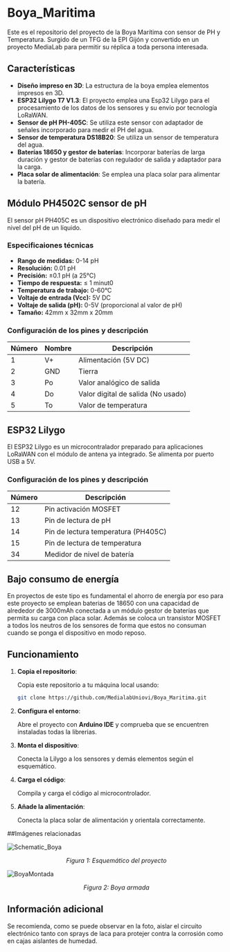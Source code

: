 # Boya_Maritima
Este es el repositorio del proyecto de la Boya Marítima con sensor de PH y Temperatura. Surgido de un TFG de la EPI Gijón y convertido en un proyecto MediaLab para permitir su réplica a toda persona interesada.

## Características

- **Diseño impreso en 3D**: La estructura de la boya emplea elementos impresos en 3D.
- **ESP32 Lilygo T7 V1.3**: El proyecto emplea una Esp32 Lilygo para el procesamiento de los datos de los sensores y su envío por tecnología LoRaWAN.
- **Sensor de pH PH-405C**: Se utiliza este sensor con adaptador de señales incorporado para medir el PH del agua.
- **Sensor de temperatura DS18B20**: Se utiliza un sensor de temperatura del agua.
- **Baterías 18650 y gestor de baterías**: Incorporar baterías de larga duración y gestor de baterías con regulador de salida y adaptador para la carga.
- **Placa solar de alimentación**: Se emplea una placa solar para alimentar la batería.
  
## Módulo PH4502C sensor de pH
El sensor pH PH405C es un dispositivo electrónico diseñado para medir el nivel del pH de un líquido.

### Especificaiones técnicas
- **Rango de medidas:** 0-14 pH
- **Resolución:** 0.01 pH
- **Precisión:** ±0.1 pH (a 25°C)
- **Tiempo de respuesta:** ≤ 1 minut0
- **Temperatura de trabajo:** 0-60°C
- **Voltaje de entrada (Vcc):** 5V DC
- **Voltaje de salida (pH):** 0-5V (proporcional al valor de pH)
- **Tamaño:** 42mm x 32mm x 20mm

### Configuración de los pines y descripción

| Número      | Nombre   | Descripción                           |
|------------|----------|---------------------------------------|
| 1          | V+       | Alimentación (5V DC)           |
| 2          | GND      | Tierra                               |
| 3          | Po       | Valor analógico de salida              |
| 4          | Do       | Valor digital de salida (No usado) |
| 5          | To       | Valor de temperatura  |

## ESP32 Lilygo
El ESP32 Lilygo es un microcontralador preparado para aplicaciones LoRaWAN con el módulo de antena ya integrado. Se alimenta por puerto USB a 5V.

### Configuración de los pines y descripción
| Número      |  Descripción                           |
|------------|---------------------------------------|
| 12          |  Pin activación MOSFET   |
| 13          |  Pin de lectura de pH |
| 14          |  Pin de lectura temperatura (PH405C) |
| 15          |  Pin de lectura de temperatura |
| 34          |  Medidor de nivel de batería |

## Bajo consumo de energía
En proyectos de este tipo es fundamental el ahorro de energía por eso para este proyecto se emplean baterias de 18650 con una capacidad de alrededor de 3000mAh conectada a un módulo gestor de baterías que permita su carga con placa solar. Además se coloca un transistor MOSFET a todos los neutros de los sensores de forma que estos no consuman cuando se ponga el dispositivo en modo reposo.

## Funcionamiento
1. **Copia el repositorio**:

   Copia este repositorio a tu máquina local usando:

   ```bash
   git clone https://github.com/MedialabUniovi/Boya_Maritima.git
   ```

2. **Configura el entorno**:

   Abre el proyecto con **Arduino IDE** y comprueba que se encuentren instaladas todas la librerias.

3. **Monta el dispositivo**:

   Conecta la Lilygo a los sensores y demás elementos según el esquemático.

5. **Carga el código**:

   Compila y carga el código al microcontrolador.

6. **Añade la alimentación**:

   Conecta la placa solar de alimentación y orientala correctamente.

##Imágenes relacionadas

![Schematic_Boya](https://github.com/user-attachments/assets/893db4ef-7693-4d1d-8caa-76ab88e3dea7)
_<p align="center">Figura 1: Esquemático del proyecto </p>_
![BoyaMontada](https://github.com/user-attachments/assets/7c1eb66b-6a0e-4067-acd2-910bbacb25bb)
_<p align="center">Figura 2: Boya armada </p>_

## Información adicional

Se recomienda, como se puede observar en la foto, aislar el circuito electrónico tanto con sprays de laca para protejer contra la corrosión como en cajas aislantes de humedad.

